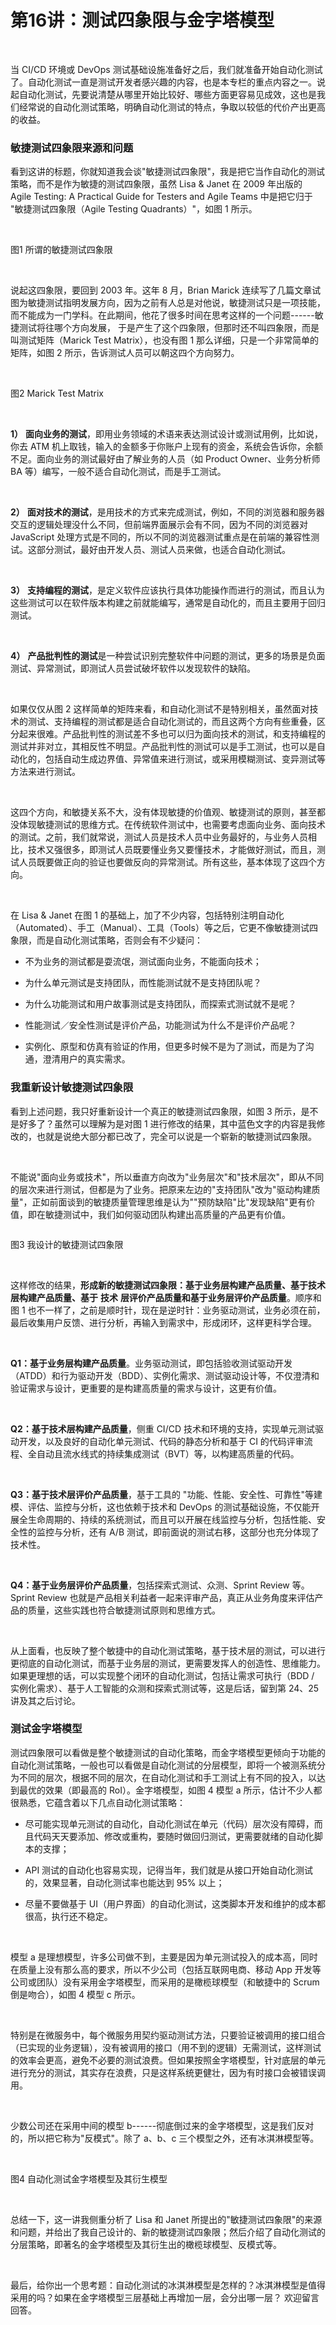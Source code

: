 # 第16讲：测试四象限与金字塔模型

<br />

当 CI/CD 环境或 DevOps 测试基础设施准备好之后，我们就准备开始自动化测试了。自动化测试一直是测试开发者感兴趣的内容，也是本专栏的重点内容之一。说起自动化测试，先要说清楚从哪里开始比较好、哪些方面更容易见成效，这也是我们经常说的自动化测试策略，明确自动化测试的特点，争取以较低的代价产出更高的收益。  

### **敏捷测试四象限来源和问题**

看到这讲的标题，你就知道我会谈"敏捷测试四象限"，我是把它当作自动化的测试策略，而不是作为敏捷的测试四象限，虽然 Lisa \& Janet 在 2009 年出版的 Agile Testing: A Practical Guide for Testers and Agile Teams 中是把它归于 "敏捷测试四象限（Agile Testing Quadrants）"，如图 1 所示。

<br />


<Image alt="" src="https://s0.lgstatic.com/i/image/M00/00/26/Ciqc1F6pG5SATePFAAH_7nvVk8g540.png"/> 


<br />

图1 所谓的敏捷测试四象限

<br />

说起这四象限，要回到 2003 年。这年 8 月，Brian Marick 连续写了几篇文章试图为敏捷测试指明发展方向，因为之前有人总是对他说，敏捷测试只是一项技能，而不能成为一门学科。在此期间，他花了很多时间在思考这样的一个问题------敏捷测试将往哪个方向发展， 于是产生了这个四象限，但那时还不叫四象限，而是叫测试矩阵（Marick Test Matrix），也没有图 1 那么详细，只是一个非常简单的矩阵，如图 2 所示，告诉测试人员可以朝这四个方向努力。

<br />


<Image alt="" src="https://s0.lgstatic.com/i/image/M00/00/26/Ciqc1F6pG6uASNgHAAE40yPtKvM422.png"/> 


<br />

图2 Marick Test Matrix

<br />

**1）** **面向业务的测试**，即用业务领域的术语来表达测试设计或测试用例，比如说，你去 ATM 机上取钱，输入的金额多于你账户上现有的资金，系统会告诉你，余额不足。面向业务的测试最好由了解业务的人员（如 Product Owner、业务分析师 BA 等）编写，一般不适合自动化测试，而是手工测试。

<br />

**2）** **面对技术的测试**，是用技术的方式来完成测试，例如，不同的浏览器和服务器交互的逻辑处理没什么不同，但前端界面展示会有不同，因为不同的浏览器对 JavaScript 处理方式是不同的，所以不同的浏览器测试重点是在前端的兼容性测试。这部分测试，最好由开发人员、测试人员来做，也适合自动化测试。

<br />

**3）** **支持编程的测试**，是定义软件应该执行具体功能操作而进行的测试，而且认为这些测试可以在软件版本构建之前就能编写，通常是自动化的，而且主要用于回归测试。

<br />

**4）** **产品批判性的测试**是一种尝试识别完整软件中问题的测试，更多的场景是负面测试、异常测试，即测试人员尝试破坏软件以发现软件的缺陷。

<br />

如果仅仅从图 2 这样简单的矩阵来看，和自动化测试不是特别相关，虽然面对技术的测试、支持编程的测试都是适合自动化测试的，而且这两个方向有些重叠，区分起来很难。产品批判性的测试差不多也可以归为面向技术的测试，和支持编程的测试并非对立，其相反性不明显。产品批判性的测试可以是手工测试，也可以是自动化的，包括自动生成边界值、异常值来进行测试，或采用模糊测试、变异测试等方法来进行测试。

<br />

这四个方向，和敏捷关系不大，没有体现敏捷的价值观、敏捷测试的原则，甚至都没体现敏捷测试的思维方式。在传统软件测试中，也需要考虑面向业务、面向技术的测试。之前，我们就常说，测试人员是技术人员中业务最好的，与业务人员相比，技术又强很多，即测试人员既要懂业务又要懂技术，才能做好测试，而且，测试人员既要做正向的验证也要做反向的异常测试。所有这些，基本体现了这四个方向。

<br />

在 Lisa \& Janet 在图 1 的基础上，加了不少内容，包括特别注明自动化（Automated）、手工（Manual）、工具（Tools）等之后，它更不像敏捷测试四象限，而是自动化测试策略，否则会有不少疑问：

* 不为业务的测试都是耍流氓，测试面向业务，不能面向技术；

* 为什么单元测试是支持团队，而性能测试就不是支持团队呢？

* 为什么功能测试和用户故事测试是支持团队，而探索式测试就不是呢？

* 性能测试／安全性测试是评价产品，功能测试为什么不是评价产品呢？

* 实例化、原型和仿真有验证的作用，但更多时候不是为了测试，而是为了沟通，澄清用户的真实需求。

### **我重新设计敏捷测试四象限**

看到上述问题，我只好重新设计一个真正的敏捷测试四象限，如图 3 所示，是不是好多了？虽然可以理解为是对图 1 进行修改的结果，其中蓝色文字的内容是我修改的，也就是说绝大部分都已改了，完全可以说是一个崭新的敏捷测试四象限。

<br />

不能说"面向业务或技术"，所以垂直方向改为"业务层次"和"技术层次"，即从不同的层次来进行测试，但都是为了业务。把原来左边的"支持团队"改为"驱动构建质量"，正如前面谈到的敏捷质量管理思维是认为""预防缺陷"比"发现缺陷"更有价值，即在敏捷测试中，我们如何驱动团队构建出高质量的产品更有价值。


<Image alt="" src="https://s0.lgstatic.com/i/image3/M01/78/EF/Cgq2xl50xeKAWxmaAAPZrw1DOeg651.png"/> 


图3 我设计的敏捷测试四象限

<br />

这样修改的结果，**形成新的敏捷测试四象限：基于业务层构建产品质量、基于技术层构建产品质量、基于** **技术** **层评价产品质量和基于业务层评价产品质量**。顺序和图 1 也不一样了，之前是顺时针，现在是逆时针：业务驱动测试，业务必须在前，最后收集用户反馈、进行分析，再输入到需求中，形成闭环，这样更科学合理。

<br />

**Q1：基于业务层构建产品质量**。业务驱动测试，即包括验收测试驱动开发（ATDD）和行为驱动开发（BDD）、实例化需求、测试驱动设计等，不仅澄清和验证需求与设计，更重要的是构建高质量的需求与设计，这更有价值。

<br />

**Q2：基于技术层构建产品质量**，侧重 CI/CD 技术和环境的支持，实现单元测试驱动开发，以及良好的自动化单元测试、代码的静态分析和基于 CI 的代码评审流程、全自动且流水线式的持续集成测试（BVT）等，以构建高质量的代码。

<br />

**Q3：基于技术层评价产品质量**，基于工具的 "功能、性能、安全性、可靠性"等建模、评估、监控与分析，这也依赖于技术和 DevOps 的测试基础设施，不仅能开展全生命周期的、持续的系统测试，而且可以开展在线监控与分析，包括性能、安全性的监控与分析，还有 A/B 测试，即前面说的测试右移，这部分也充分体现了技术性。

<br />

**Q4：基于业务层评价产品质量**，包括探索式测试、众测、Sprint Review 等。Sprint Review 也就是产品相关利益者一起来评审产品，真正从业务角度来评估产品的质量，这些实践也符合敏捷测试原则和思维方式。

<br />

从上面看，也反映了整个敏捷中的自动化测试策略，基于技术层的测试，可以进行更彻底的自动化测试，而基于业务层的测试，更需要发挥人的创造性、思维能力。如果更理想的话，可以实现整个闭环的自动化测试，包括让需求可执行（BDD / 实例化需求）、基于人工智能的众测和探索式测试等，这是后话，留到第 24、25 讲及其之后讨论。

### **测试金字塔模型**

测试四象限可以看做是整个敏捷测试的自动化策略，而金字塔模型更倾向于功能的自动化测试策略，一般也可以看做是自动化测试的分层模型，即将一个被测系统分为不同的层次，根据不同的层次，在自动化测试和手工测试上有不同的投入，以达到最优的效果（即最高的 RoI）。金字塔模型，如图 4 模型 a 所示，估计不少人都很熟悉，它蕴含着以下几点自动化测试策略：

* 尽可能实现单元测试的自动化，自动化测试在单元（代码）层次没有障碍，而且代码天天要添加、修改或重构，要随时做回归测试，更需要就绪的自动化脚本的支撑；

* API 测试的自动化也容易实现，记得当年，我们就是从接口开始自动化测试的，效果显著，自动化测试率也能达到 95% 以上；

* 尽量不要做基于 UI（用户界面）的自动化测试，这类脚本开发和维护的成本都很高，执行还不稳定。

<br />

模型 a 是理想模型，许多公司做不到，主要是因为单元测试投入的成本高，同时在质量上没有那么高的要求，所以不少公司（包括互联网电商、移动 App 开发等公司或团队）没有采用金字塔模型，而采用的是橄榄球模型（和敏捷中的 Scrum 倒是吻合），如图 4 模型 c 所示。

<br />

特别是在微服务中，每个微服务用契约驱动测试方法，只要验证被调用的接口组合（已实现的业务逻辑），没有被调用的接口（用不到的逻辑）无需测试，这样测试的效率会更高，避免不必要的测试浪费。但如果按照金字塔模型，针对底层的单元进行充分的测试，其实存在浪费，只是这样系统更健壮，因为有时接口会被错误调用。

<br />

少数公司还在采用中间的模型 b------彻底倒过来的金字塔模型，这是我们反对的，所以把它称为"反模式"。除了 a、b、c 三个模型之外，还有冰淇淋模型等。

<br />


<Image alt="" src="https://s0.lgstatic.com/i/image3/M01/78/EF/CgpOIF50xeOAd-omAAQxYa1gtJQ433.png"/> 


图4 自动化测试金字塔模型及其衍生模型

<br />

总结一下，这一讲我侧重分析了 Lisa 和 Janet 所提出的"敏捷测试四象限"的来源和问题，并给出了我自己设计的、新的敏捷测试四象限；然后介绍了自动化测试的分层策略，即著名的金字塔模型及其衍生出的橄榄球模型、反模式等。

<br />

最后，给你出一个思考题：自动化测试的冰淇淋模型是怎样的？冰淇淋模型是值得采用的吗？如果在金字塔模型三层基础上再增加一层，会分出哪一层？ 欢迎留言回答。

